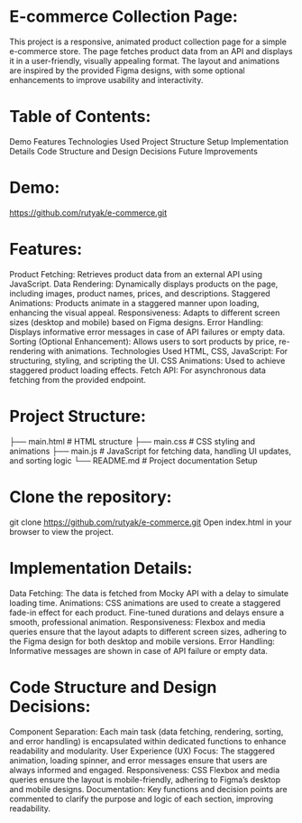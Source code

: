 # E-commerce Collection Page:

This project is a responsive, animated product collection page for a simple e-commerce store. The page fetches product data from an API and displays it in a user-friendly, visually appealing format. The layout and animations are inspired by the provided Figma designs, with some optional enhancements to improve usability and interactivity.

# Table of Contents:

Demo
Features
Technologies Used
Project Structure
Setup
Implementation Details
Code Structure and Design Decisions
Future Improvements

# Demo:

https://github.com/rutyak/e-commerce.git

# Features: 

Product Fetching: Retrieves product data from an external API using JavaScript.
Data Rendering: Dynamically displays products on the page, including images, product names, prices, and descriptions.
Staggered Animations: Products animate in a staggered manner upon loading, enhancing the visual appeal.
Responsiveness: Adapts to different screen sizes (desktop and mobile) based on Figma designs.
Error Handling: Displays informative error messages in case of API failures or empty data.
Sorting (Optional Enhancement): Allows users to sort products by price, re-rendering with animations.
Technologies Used
HTML, CSS, JavaScript: For structuring, styling, and scripting the UI.
CSS Animations: Used to achieve staggered product loading effects.
Fetch API: For asynchronous data fetching from the provided endpoint.

# Project Structure:

├── main.html         # HTML structure
├── main.css         # CSS styling and animations
├── main.js          # JavaScript for fetching data, handling UI updates, and sorting logic
└── README.md          # Project documentation Setup

# Clone the repository:

git clone https://github.com/rutyak/e-commerce.git
Open index.html in your browser to view the project.

# Implementation Details:

Data Fetching: The data is fetched from Mocky API with a delay to simulate loading time.
Animations: CSS animations are used to create a staggered fade-in effect for each product. Fine-tuned durations and delays ensure a smooth, professional animation.
Responsiveness: Flexbox and media queries ensure that the layout adapts to different screen sizes, adhering to the Figma design for both desktop and mobile versions.
Error Handling: Informative messages are shown in case of API failure or empty data.

# Code Structure and Design Decisions:

Component Separation: Each main task (data fetching, rendering, sorting, and error handling) is encapsulated within dedicated functions to enhance readability and modularity.
User Experience (UX) Focus: The staggered animation, loading spinner, and error messages ensure that users are always informed and engaged.
Responsiveness: CSS Flexbox and media queries ensure the layout is mobile-friendly, adhering to Figma’s desktop and mobile designs.
Documentation: Key functions and decision points are commented to clarify the purpose and logic of each section, improving readability.